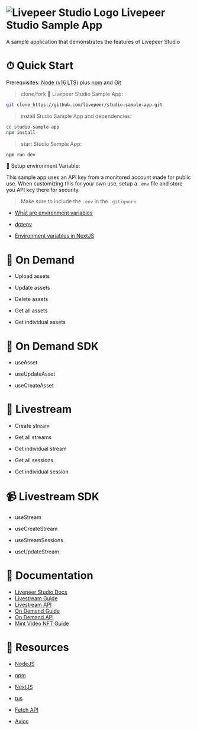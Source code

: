 # ![Livepeer Studio Logo](public/favicon.ico) Livepeer Studio Sample App 

A sample application that demonstrates the features of Livepeer Studio

# ⏱ Quick Start

Prerequisites: [Node (v16 LTS)](https://nodejs.org/en/download/) plus [npm](https://docs.npmjs.com/cli/v8/configuring-npm/install) and [Git](https://git-scm.com/downloads)

> clone/fork 🎥 Livepeer Studio Sample App:

```bash
git clone https://github.com/livepeer/studio-sample-app.git
```

> install Studio Sample App and dependencies:

```bash
cd studio-sample-app
npm install
```

> start Studio Sample App:

```bash
npm run dev
```

🔏 Setup environment Variable:

This sample app uses an API key from a monitored account made for public use. When customizing this for your own use,  setup a `.env` file and store you API key there for security. 
>Make sure to include the `.env` in the `.gitignore`

- [What are environment variables](https://www.freecodecamp.org/news/what-are-environment-variables-and-how-can-i-use-them-with-gatsby-and-netlify/)

- [dotenv](https://www.npmjs.com/package/dotenv)

- [Environment variables in NextJS](https://nextjs.org/docs/basic-features/environment-variables)
# 📼 On Demand 

- Upload assets

- Update assets

- Delete assets

- Get all assets

- Get individual assets

# 🧰 On Demand SDK

- useAsset

- useUpdateAsset

- useCreateAsset

# 📡 Livestream 

- Create stream

- Get all streams

- Get individual stream

- Get all sessions

- Get individual session

# 📹 Livestream SDK 

- useStream

- useCreateStream

- useStreamSessions

- useUpdateStream

# 📜 Documentation

- [Livepeer Studio Docs](https://docs.livepeer.studio/)
- [Livestream Guide](https://docs.livepeer.studio/guides/livestreaming)
- [Livestream API](https://docs.livepeer.studio/references/stream/)
- [On Demand Guide](https://docs.livepeer.studio/guides/on-demand)
- [On Demand API](https://docs.livepeer.studio/references/vod/)
- [Mint Video NFT Guide](https://docs.livepeer.studio/guides/mint-guides/)


# 📖 Resources

- [NodeJS](https://nodejs.org/en/)

- [npm](https://docs.npmjs.com/cli/v8/configuring-npm/install)

- [NextJS](https://nextjs.org/)

- [tus](https://tus.io/)

- [Fetch API](https://developer.mozilla.org/en-US/docs/Web/API/Fetch_API)

- [Axios](https://axios-http.com/)

